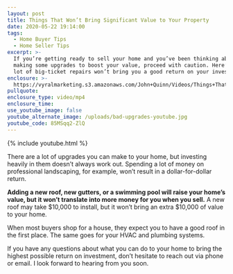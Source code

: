 ```yaml
---
layout: post
title: Things That Won’t Bring Significant Value to Your Property
date: 2020-05-22 19:14:00
tags:
  - Home Buyer Tips
  - Home Seller Tips
excerpt: >-
  If you’re getting ready to sell your home and you’ve been thinking about
  making some upgrades to boost your value, proceed with caution. Here’s why a
  lot of big-ticket repairs won’t bring you a good return on your investment.
enclosure: >-
  https://vyralmarketing.s3.amazonaws.com/John+Quinn/Videos/Things+That+Wont+Bring+Significant+Value+to+Your+Property.mp4
pullquote:
enclosure_type: video/mp4
enclosure_time:
use_youtube_image: false
youtube_alternate_image: /uploads/bad-upgrades-youtube.jpg
youtube_code: 85MSqq2-ZlQ
---
```


{% include youtube.html %}

There are a lot of upgrades you can make to your home, but investing heavily in them doesn’t always work out. Spending a lot of money on professional landscaping, for example, won’t result in a dollar-for-dollar return.&nbsp;

**Adding a new roof, new gutters, or a swimming pool will raise your home’s value, but it won’t translate into more money for you when you sell.** A new roof may take $10,000 to install, but it won’t bring an extra $10,000 of value to your home.

When most buyers shop for a house, they expect you to have a good roof in the first place. The same goes for your HVAC and plumbing systems.

If you have any questions about what you can do to your home to bring the highest possible return on investment, don’t hesitate to reach out via phone or email. I look forward to hearing from you soon.